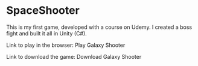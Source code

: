 # SpaceShooter
This is my first game, developed with a course on Udemy. I created a boss fight and built it all in Unity (C#).

Link to play in the browser: Play Galaxy Shooter

Link to download the game: Download Galaxy Shooter
